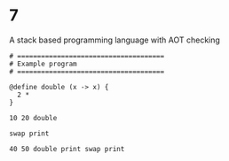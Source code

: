# 7

A stack based programming language with AOT checking

```forth
# =====================================
# Example program
# =====================================

@define double (x -> x) {
  2 *
}

10 20 double

swap print

40 50 double print swap print
```
